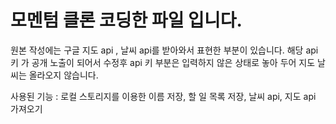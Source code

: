 # 모멘텀 클론 코딩한 파일 입니다.

원본 작성에는 구글 지도 api , 날씨 api를 받아와서 표현한 부분이 있습니다.
해당 api 키 가 공개 노출이 되어서 수정후 api 키 부분은 입력하지 않은 상태로 놓아 두어 지도 날씨는 올라오지 않습니다. 

사용된 기능 : 로컬 스토리지를 이용한 이름 저장, 할 일 목록 저장, 날씨 api, 지도 api 가져오기 
